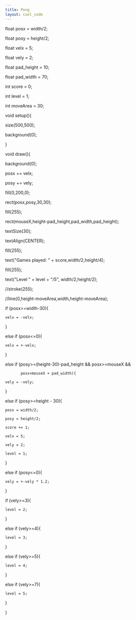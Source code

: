 ```yaml
---
title: Pong
layout: cool_code
---
```



float posx = width/2;

float posy = height/2;

float velx = 5;

float vely = 2;

float pad_height = 10;

float pad_width = 70;

int score = 0;

int level = 1;

int moveArea = 30;

 

void setup(){

  size(500,500);

  background(0);

}

 

void draw(){

  background(0);

  posx += velx;

  posy += vely;

  fill(0,200,0);

  rect(posx,posy,30,30);

  fill(255);

  rect(mouseX,height-pad_height,pad_width,pad_height);

  textSize(30);

  textAlign(CENTER);

  fill(255);

  text("Games played: " + score,width/2,height/4);

  fill(255);

  text("Level " + level + "/5", width/2,height/2);

  //stroke(255);

  //line(0,height-moveArea,width,height-moveArea);

   

  if (posx>=width-30){

    velx = -velx;

  }

  else if (posx<=0){

    velx = +-velx;

  }

  else if (posy>=(height-30)-pad_height && posx>=mouseX &&

           posx<mouseX + pad_width){

    vely = -vely;

  }

  else if (posy>=height - 30){

    posx = width/2;

    posy = height/2;

    score += 1;

    velx = 5;

    vely = 2;

    level = 1;

  }

  else if (posy<=0){

    vely = +-vely * 1.2;

  }

   

  if (vely>=3){

    level = 2;

  }

  else if (vely>=4){

    level = 3;

  }

  else if (vely>=5){

    level = 4;

  }

  else if (vely>=7){

    level = 5;

  }

   

}



